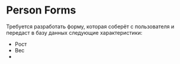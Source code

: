 # Person Forms

Требуется разработать форму, которая соберёт с пользователя и передаст в базу данных следующие характеристики:
- Рост
- Вес
- 
